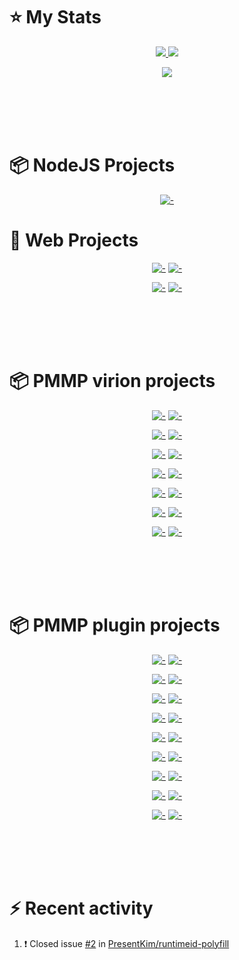 # :star: My Stats
<p align="center"><a href="#">
  <img src="https://github-readme-stats.vercel.app/api?username=PresentKim&show_icons=true&include_all_commits=true&line_height=33&count_private=true&theme=nord" />
  <img src="https://github-readme-stats.vercel.app/api/top-langs?username=PresentKim&langs_count=4&count_private=true&theme=nord" />
</a></p>
<p align="center"><a href="#">
  <img src="https://github-profile-trophy.vercel.app/?username=PresentKim&margin-w=28&margin-h=15&theme=nord" />
</p></a></p>
  
<br><br><br><br>
  
# :package: NodeJS Projects
<div align="center">
  
  [![-](https://github-readme-stats.vercel.app/api/pin/?show_owner=true&theme=nord&username=PresentKim&repo=fullscreen-wrapper)](https://github.com/PresentKim/fullscreen-wrapper)  
  
</div>
  
# :book: Web Projects
<div align="center">
  
  [![-](https://github-readme-stats.vercel.app/api/pin/?show_owner=true&theme=nord&username=PresentKim&repo=random-race)](https://github.com/PresentKim/random-race)
  [![-](https://github-readme-stats.vercel.app/api/pin/?show_owner=true&theme=nord&username=Blugin&repo=blugin.github.io)](https://github.com/Blugin/blugin.github.io)  
  
  [![-](https://github-readme-stats.vercel.app/api/pin/?show_owner=true&theme=nord&username=PresentKim&repo=png2svg)](https://github.com/PresentKim/png2svg)
  [![-](https://github-readme-stats.vercel.app/api/pin/?show_owner=true&theme=nord&username=PresentKim&repo=SVG-files)](https://github.com/PresentKim/SVG-files)  
  
</div>
  
<br><br><br><br>
  
# :package: PMMP virion projects
<div align="center">
  
  [![-](https://github-readme-stats.vercel.app/api/pin/?show_owner=true&theme=nord&username=PresentKim&repo=libtranslator)](https://github.com/PresentKim/libtranslator)
  [![-](https://github-readme-stats.vercel.app/api/pin/?show_owner=true&theme=nord&username=PresentKim&repo=libcommand)](https://github.com/PresentKim/libcommand)
  
  [![-](https://github-readme-stats.vercel.app/api/pin/?show_owner=true&theme=nord&username=PresentKim&repo=arrayutils)](https://github.com/PresentKim/arrayutils)
  [![-](https://github-readme-stats.vercel.app/api/pin/?show_owner=true&theme=nord&username=PresentKim&repo=stringutils)](https://github.com/PresentKim/stringutils)
  
  [![-](https://github-readme-stats.vercel.app/api/pin/?show_owner=true&theme=nord&username=PresentKim&repo=accessor)](https://github.com/PresentKim/accessor)
  [![-](https://github-readme-stats.vercel.app/api/pin/?show_owner=true&theme=nord&username=PresentKim&repo=runtimeid-polyfill)](https://github.com/PresentKim/runtimeid-polyfill)
  
  [![-](https://github-readme-stats.vercel.app/api/pin/?show_owner=true&theme=nord&username=PresentKim&repo=banner-factory)](https://github.com/PresentKim/banner-factory)
  [![-](https://github-readme-stats.vercel.app/api/pin/?show_owner=true&theme=nord&username=PresentKim&repo=InvMenuPlus)](https://github.com/PresentKim/InvMenuPlus)
  
  [![-](https://github-readme-stats.vercel.app/api/pin/?show_owner=true&theme=nord&username=PresentKim&repo=self-factory-trait)](https://github.com/PresentKim/self-factory-trait)
  [![-](https://github-readme-stats.vercel.app/api/pin/?show_owner=true&theme=nord&username=PresentKim&repo=singleton-trait)](https://github.com/PresentKim/singleton-trait)
  
  [![-](https://github-readme-stats.vercel.app/api/pin/?show_owner=true&theme=nord&username=PresentKim&repo=multilingual-config-trait)](https://github.com/PresentKim/multilingual-config-trait)
  [![-](https://github-readme-stats.vercel.app/api/pin/?show_owner=true&theme=nord&username=PresentKim&repo=multilingual-resource-trait)](https://github.com/PresentKim/multilingual-resource-trait)
  
  [![-](https://github-readme-stats.vercel.app/api/pin/?show_owner=true&theme=nord&username=PresentKim&repo=locale-converter)](https://github.com/PresentKim/locale-converter)
  [![-](https://github-readme-stats.vercel.app/api/pin/?show_owner=true&theme=nord&username=PresentKim&repo=png-converter)](https://github.com/PresentKim/png-converter)
  
</div>
  
<br><br><br><br>
  
# :package: PMMP plugin projects
<div align="center">
  
  [![-](https://github-readme-stats.vercel.app/api/pin/?show_owner=true&theme=nord&username=Blugin&repo=PaymentPool)](https://github.com/Blugin/PaymentPool)
  [![-](https://github-readme-stats.vercel.app/api/pin/?show_owner=true&theme=nord&username=Blugin&repo=BluginTools)](https://github.com/Blugin/BluginTools)
  
  [![-](https://github-readme-stats.vercel.app/api/pin/?show_owner=true&theme=nord&username=PresentKim&repo=Lifespan)](https://github.com/PresentKim/Lifespan)
  [![-](https://github-readme-stats.vercel.app/api/pin/?show_owner=true&theme=nord&username=Blugin&repo=DataCleaner)](https://github.com/Blugin/DataCleaner)
  
  [![-](https://github-readme-stats.vercel.app/api/pin/?show_owner=true&theme=nord&username=PresentKim&repo=VanillaPickBlock)](https://github.com/PresentKim/VanillaPickBlock)
  [![-](https://github-readme-stats.vercel.app/api/pin/?show_owner=true&theme=nord&username=Blugin&repo=DataCleaner)](https://github.com/Blugin/DataCleaner)
  
  [![-](https://github-readme-stats.vercel.app/api/pin/?show_owner=true&theme=nord&username=PresentKim&repo=StatusViewer)](https://github.com/PresentKim/StatusViewer)
  [![-](https://github-readme-stats.vercel.app/api/pin/?show_owner=true&theme=nord&username=PresentKim&repo=Flashlight)](https://github.com/PresentKim/Flashlight)
  
  [![-](https://github-readme-stats.vercel.app/api/pin/?show_owner=true&theme=nord&username=Blugin&repo=IgnoreCase)](https://github.com/Blugin/IgnoreCase)
  [![-](https://github-readme-stats.vercel.app/api/pin/?show_owner=true&theme=nord&username=Blugin&repo=ChunkLoader)](https://github.com/Blugin/ChunkLoader)
  
  [![-](https://github-readme-stats.vercel.app/api/pin/?show_owner=true&theme=nord&username=PresentKim&repo=ChatThin)](https://github.com/PresentKim/ChatThin)
  [![-](https://github-readme-stats.vercel.app/api/pin/?show_owner=true&theme=nord&username=PresentKim&repo=PersonaSkin)](https://github.com/PresentKim/PersonaSkin)
  
  [![-](https://github-readme-stats.vercel.app/api/pin/?show_owner=true&theme=nord&username=PresentKim&repo=BatchFarming)](https://github.com/PresentKim/BatchFarming)
  [![-](https://github-readme-stats.vercel.app/api/pin/?show_owner=true&theme=nord&username=PresentKim&repo=VisibleInstantPickup)](https://github.com/PresentKim/VisibleInstantPickup)
  
  [![-](https://github-readme-stats.vercel.app/api/pin/?show_owner=true&theme=nord&username=PresentKim&repo=PlantsPlanner)](https://github.com/PresentKim/PlantsPlanner)
  [![-](https://github-readme-stats.vercel.app/api/pin/?show_owner=true&theme=nord&username=PresentKim&repo=PlantsScanner)](https://github.com/PresentKim/PlantsScanner)
  
  [![-](https://github-readme-stats.vercel.app/api/pin/?show_owner=true&theme=nord&username=PresentKim&repo=GrowParticle)](https://github.com/PresentKim/GrowParticle)
  [![-](https://github-readme-stats.vercel.app/api/pin/?show_owner=true&theme=nord&username=PresentKim&repo=KorTimings)](https://github.com/PresentKim/KorTimings)
  
</div>
  
<br><br><br><br>
  
# :zap: Recent activity
<!--START_SECTION:activity-->
1. ❗️ Closed issue [#2](https://github.com/PresentKim/runtimeid-polyfill/issues/2) in [PresentKim/runtimeid-polyfill](https://github.com/PresentKim/runtimeid-polyfill)
<!--END_SECTION:activity-->
